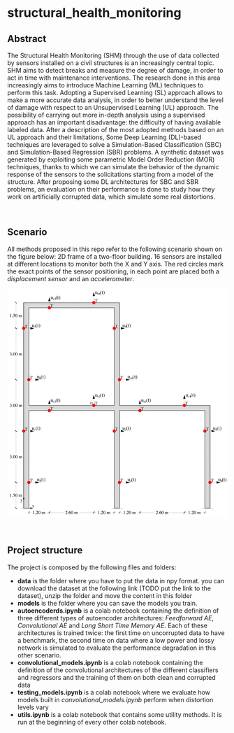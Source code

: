 # **structural_health_monitoring**

## **Abstract**
The Structural Health Monitoring (SHM) through the use of data collected by sensors installed on a civil structures is an increasingly central topic. SHM aims to detect breaks and measure the degree of damage, in order to act in time with maintenance interventions. The research done in this area increasingly aims to introduce Machine Learning (ML) techniques to perform this task. Adopting a Supervised Learning (SL) approach allows to make a more accurate data analysis, in order to better understand the level of damage with respect to an Unsupervised Learning (UL) approach. The possibility of carrying out more in-depth analysis using a supervised approach has an important disadvantage: the difficulty of having available labeled data. After a description of the most adopted methods based on an UL approach and their limitations, Some Deep Learning (DL)-based techniques are leveraged to solve a Simulation-Based Classification (SBC) and Simulation-Based Regression (SBR) problems. A synthetic dataset was generated by exploiting some parametric Model Order Reduction (MOR) techniques, thanks to which we can simulate the behavior of the dynamic response of the sensors to the solicitations starting from a model of the structure. After proposing some DL architectures for SBC and SBR problems, an evaluation on their performance is done to study how they work on artificially corrupted data, which simulate some real distortions.

&nbsp;

## **Scenario** 
All methods proposed in this repo refer to the following scenario shown on the figure below: 2D frame of a two-floor building. 16 sensors are installed at different locations to monitor both the X and Y axis. The red circles mark the exact points of the sensor positioning, in each point are placed both a *displacement sensor* and an *accelerometer*.

![plot](./img/Sensors_position.png)

&nbsp;

## **Project structure**
The project is composed by the following files and folders:
* **data** is the folder where you have to put the data in npy format. you can download the dataset at the following link (TODO put the link to the dataset), unzip the folder and move the content in this folder
* **models** is the folder where you can save the models you train.
* **autoencoderds.ipynb** is a colab notebook containing the definition of three different types of autoencoder architectures: *Feedforward AE*, *Convolutional AE* and *Long Short Time Memory AE*. Each of these architectures is trained twice: the first time on uncorrupted data to have a benchmark, the second time on data where a low power and lossy network is simulated to evaluate the performance degradation in this other scenario.
* **convolutional_models.ipynb** is a colab notebook containing the definition of the convolutional architectures of the different classifiers and regressors and the training of them on both clean and corrupted data
* **testing_models.ipynb** is a colab notebook where we evaluate how models built in *convolutional_models.ipynb* perform when distortion levels vary
* **utils.ipynb** is a colab notebook that contains some utility methods. It is run at the beginning of every other colab notebook.

